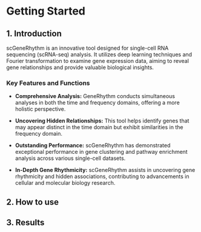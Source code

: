 
# Getting Started
## 1. Introduction
scGeneRhythm is an innovative tool designed for single-cell RNA sequencing (scRNA-seq) analysis. It utilizes deep learning techniques and Fourier transformation to examine gene expression data, aiming to reveal gene relationships and provide valuable biological insights.

### Key Features and Functions

- **Comprehensive Analysis:** GeneRhythm conducts simultaneous analyses in both the time and frequency domains, offering a more holistic perspective.

- **Uncovering Hidden Relationships:** This tool helps identify genes that may appear distinct in the time domain but exhibit similarities in the frequency domain.

- **Outstanding Performance:** scGeneRhythm has demonstrated exceptional performance in gene clustering and pathway enrichment analysis across various single-cell datasets.

- **In-Depth Gene Rhythmicity:** scGeneRhythm assists in uncovering gene rhythmicity and hidden associations, contributing to advancements in cellular and molecular biology research.

## 2. How to use



## 3. Results



